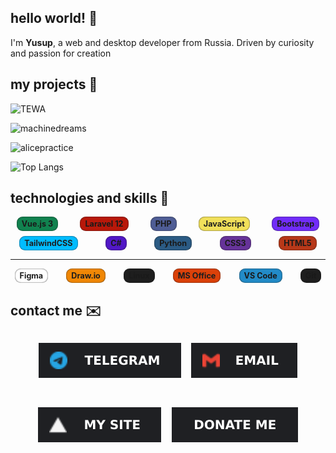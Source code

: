 ## hello world! 💜
I'm **Yusup**, a web and desktop developer from Russia.
Driven by curiosity and passion for creation

## my projects 🪷
![TEWA](https://github-readme-stats.vercel.app/api/pin/?username=d0lmany&repo=TEWA&theme=tokyonight)

![machinedreams](https://github-readme-stats.vercel.app/api/pin/?username=d0lmany&repo=machinedreams&theme=tokyonight)

![alicepractice](https://github-readme-stats.vercel.app/api/pin/?username=d0lmany&repo=alicepractice&theme=tokyonight)

![Top Langs](https://github-readme-stats.vercel.app/api/top-langs/?username=d0lmany&layout=compact&theme=tokyonight)

## technologies and skills 📱
<div class="flex">
    <div class="badge" style="background: rgb(17, 130, 79)">Vue.js 3</div>
    <div class="badge" style="background: rgb(184, 24, 10)">Laravel 12</div>
    <div class="badge" style="background: rgb(79, 93, 149)">PHP</div>
    <div class="badge" style="background: rgb(241, 224, 90); color: #1e1e1e">JavaScript</div>
    <div class="badge" style="background: #712cf9">Bootstrap</div>
    <div class="badge" style="background: rgb(0, 188, 255); color: #1e1e1e">TailwindCSS</div>
    <div class="badge" style="background:rgb(81, 23, 198)">C#</div>
    <div class="badge" style="background: #2b5b84">Python</div>
    <div class="badge" style="background: rgb(102, 51, 153)">CSS3</div>
    <div class="badge" style="background: rgb(183, 56, 25)">HTML5</div>
</div>

---

<div class="flex">
    <div class="badge" style="background: white; color: #1e1e1e">Figma</div>
    <div class="badge" style="background: #f08705; color: #1e1e1e">Draw.io</div>
    <div class="badge" style="background: #1e1e1e">Linux</div>
    <div class="badge" style="background: #db4109; color: #1e1e1e">MS Office</div>
    <div class="badge" style="background:rgb(34, 139, 199)">VS Code</div>
    <div class="badge" style="background: #1e1e1e">Git</div>
</div>

## contact me ✉️
<div class="flex"  style="gap: 1rem; justify-content: center;">

[![Telegram](./assets/tg.svg)](https://t.me/d0lmany)

[![Email](./assets/email.svg)](mailto:d0lmany.is.god@gmail.com)

[![My Site](./assets/site.svg)](https://d0lmany.vercel.app/)

[![Donate me](./assets/donate.svg)](https://donationalerts.com/r/d0lmany)

</div>

<style>
.flex {
    display: flex;
    gap: .5rem 1rem;
    flex-wrap: wrap;
    justify-content: space-around;
}
.badge {
    display: inline-block;
    width: fit-content;
    border-radius: .6rem;
    padding: .25rem .5rem;
    font-weight: bold;
    font-size: 0.9em;
    transition: transform 0.2s ease;
    box-shadow: inset 0 0 2px #1e1e1e;
    cursor: pointer;
}
.badge:hover {
    transform: translateY(-2px);
}
</style>